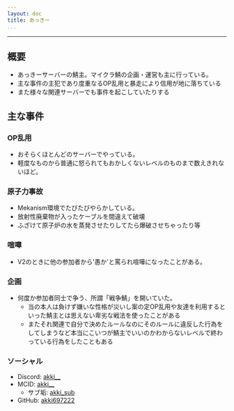 ```yaml
---
layout: doc
title: あっきー
...
```

---

## 概要
- あっきーサーバーの鯖主。マイクラ鯖の企画・運営も主に行っている。
- 主な事件の主犯であり度重なるOP乱用と暴走により信用が地に落ちている
- また様々な関連サーバーでも事件を起こしていたりする

## 主な事件
### OP乱用
- おそらくほとんどのサーバーでやっている。
- 軽度なものから普通に怒られてもおかしくないレベルのものまで数えきれないほど。
### 原子力事故
- Mekanism環境でたびたびやらかしている。
- 放射性廃棄物が入ったケーブルを間違えて破壊
- ふざけて原子炉の水を蒸発させたりしてたら爆破させちゃったり等
### 喧嘩
- V2のときに他の参加者から'愚か'と罵られ喧嘩になったことがある。
### 企画
- 何度か参加者同士で争う、所謂「戦争鯖」を開いていた。
  - 当の本人は負けず嫌いな性格が災いし案の定OP乱用や友達を利用するといった鯖主とは思えない卑劣な戦法を使ったことがある
  - またそれ関連で自分で決めたルールなのにそのルールに違反した行為をしてしまうなど本当にこいつが鯖主でいいのかわからないレベルで終わっている行為をしたこともある

### ソーシャル
- Discord: [akki__](https://discord.com/users/1110470936056053782)
- MCID: [akki__](https://ja.namemc.com/profile/akki__.2)
  - サブ垢: [akki_sub](https://ja.namemc.com/profile/akki_sub.1)
- GitHub: [akki697222](https://github.com/akki697222)
